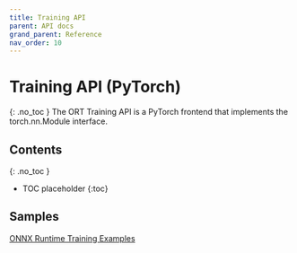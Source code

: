 ```yaml
---
title: Training API
parent: API docs
grand_parent: Reference
nav_order: 10
---
```


# Training API (PyTorch)
{: .no_toc }
The ORT Training API is a PyTorch frontend that implements the torch.nn.Module interface.

## Contents
{: .no_toc }

* TOC placeholder
{:toc}

## Samples
[ONNX Runtime Training Examples](../../tutorials/training)